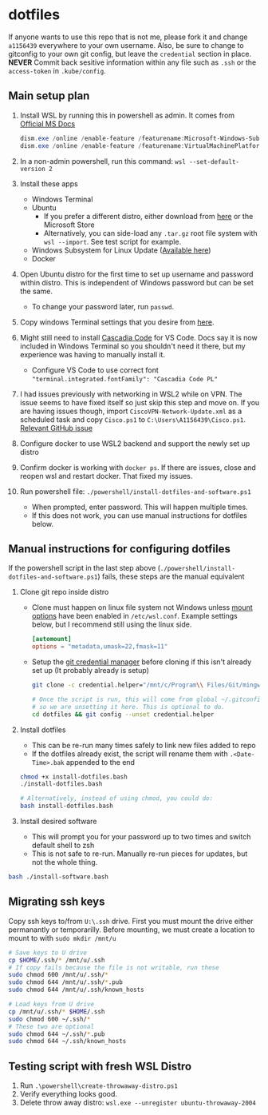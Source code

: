 # dotfiles

If anyone wants to use this repo that is not me, please fork it and change `a1156439` everywhere to your own username.
Also, be sure to change to gitconfig to your own git config, but leave the `credential` section in place.
**NEVER** Commit back sesitive information within any file such as `.ssh` or the `access-token` in `.kube/config`.

## Main setup plan

1. Install WSL by running this in powershell as admin. It comes from [Official MS Docs](https://docs.microsoft.com/en-us/windows/wsl/install-win10)

   ```powershell
   dism.exe /online /enable-feature /featurename:Microsoft-Windows-Subsystem-Linux /all /norestart
   dism.exe /online /enable-feature /featurename:VirtualMachinePlatform /all /norestart
   ```

1. In a non-admin powershell, run this command: `wsl --set-default-version 2`
1. Install these apps
   - Windows Terminal
   - Ubuntu
     - If you prefer a different distro, either download from
       [here](https://docs.microsoft.com/en-us/windows/wsl/install-manual)
       or the Microsoft Store
     - Alternatively, you can side-load any `.tar.gz` root file system with `wsl --import`. See test script for example.
   - Windows Subsystem for Linux Update
     ([Available here](https://docs.microsoft.com/en-us/windows/wsl/install-win10#step-4---download-the-linux-kernel-update-package))
   - Docker
1. Open Ubuntu distro for the first time to set up username and password within distro. This is independent of Windows password but can be set the same.
   - To change your password later, run `passwd`.
1. Copy windows Terminal settings that you desire from [here](./WindowsTerminalSettings.jsonc).
1. Might still need to install [Cascadia Code](https://docs.microsoft.com/en-us/windows/terminal/cascadia-code) for VS Code.
   Docs say it is now included in Windows Terminal so you shouldn't need it there, but my experience was having to manually install it.
   - Configure VS Code to use correct font `"terminal.integrated.fontFamily": "Cascadia Code PL"`
1. I had issues previously with networking in WSL2 while on VPN. The issue seems to have fixed itself so just skip this step and move on.
   If you are having issues though, import `CiscoVPN-Network-Update.xml` as a scheduled task and copy `Cisco.ps1` to `C:\Users\A1156439\Cisco.ps1`.
   [Relevant GitHub issue](https://github.com/microsoft/WSL/issues/4277#issuecomment-639460712)
1. Configure docker to use WSL2 backend and support the newly set up distro
1. Confirm docker is working with `docker ps`. If there are issues, close and reopen wsl and restart docker. That fixed my issues.
1. Run powershell file: `./powershell/install-dotfiles-and-software.ps1`
   - When prompted, enter password. This will happen multiple times.
   - If this does not work, you can use manual instructions for dotfiles below.

## Manual instructions for configuring dotfiles

If the powershell script in the last step above (`./powershell/install-dotfiles-and-software.ps1`) fails, these steps are the manual equivalent

1. Clone git repo inside distro

   - Clone must happen on linux file system not Windows unless [mount options](https://docs.microsoft.com/en-us/windows/wsl/wsl-config#mount-options)
     have been enabled in `/etc/wsl.conf`. Example settings below, but I recommend still using the linux side.

     ```conf
     [automount]
     options = "metadata,umask=22,fmask=11"
     ```

   - Setup the [git credential manager](https://github.com/microsoft/Git-Credential-Manager-for-Windows/releases) before cloning if this
     isn't already set up (It probably already is setup)

     ```bash
     git clone -c credential.helper="/mnt/c/Program\\ Files/Git/mingw64/libexec/git-core/git-credential-manager.exe" https://github.com/jnovick/dotfiles.git

     # Once the script is run, this will come from global ~/.gitconfig
     # so we are unsetting it here. This is optional to do.
     cd dotfiles && git config --unset credential.helper
     ```

1. Install dotfiles

   - This can be re-run many times safely to link new files added to repo
   - If the dotfiles already exist, the script will rename them with `.<Date-Time>.bak` appended to the end

   ```bash
   chmod +x install-dotfiles.bash
   ./install-dotfiles.bash

   # Alternatively, instead of using chmod, you could do:
   bash install-dotfiles.bash
   ```

1. Install desired software
   - This will prompt you for your password up to two times and switch default shell to zsh
   - This is not safe to re-run. Manually re-run pieces for updates, but not the whole thing.

```bash
bash ./install-software.bash
```

## Migrating ssh keys

Copy ssh keys to/from `U:\.ssh` drive. First you must mount the drive either permanantly or temporarilly.
Before mounting, we must create a location to mount to with `sudo mkdir /mnt/u`

```bash
# Save keys to U drive
cp $HOME/.ssh/* /mnt/u/.ssh
# If copy fails because the file is not writable, run these
sudo chmod 600 /mnt/u/.ssh/*
sudo chmod 644 /mnt/u/.ssh/*.pub
sudo chmod 644 /mnt/u/.ssh/known_hosts

# Load keys from U drive
cp /mnt/u/.ssh/* $HOME/.ssh
sudo chmod 600 ~/.ssh/*
# These two are optional
sudo chmod 644 ~/.ssh/*.pub
sudo chmod 644 ~/.ssh/known_hosts
```

## Testing script with fresh WSL Distro

1. Run `.\powershell\create-throwaway-distro.ps1`
1. Verify everything looks good.
1. Delete throw away distro: `wsl.exe --unregister ubuntu-throwaway-2004`
